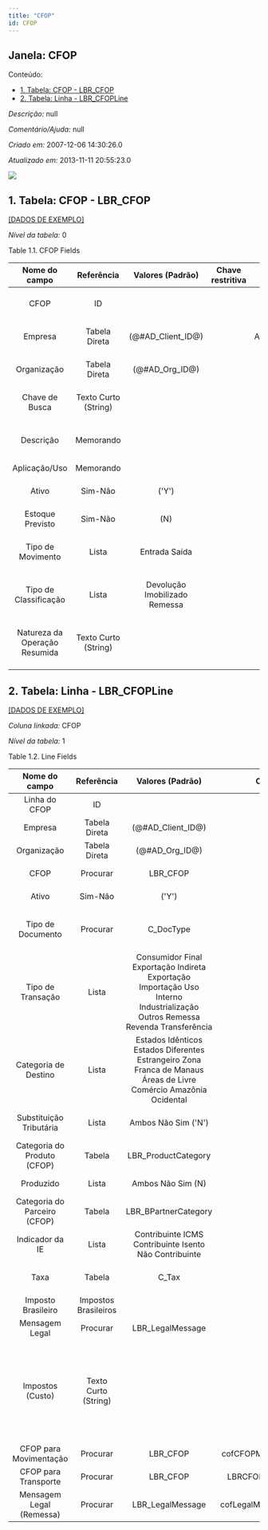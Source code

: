 ```yaml
---
title: "CFOP"
id: CFOP
---
```

<div id="d17538e1" class="section chapter">

<div class="titlepage">

<div>

<div>

## Janela: CFOP

</div>

</div>

</div>

<div class="toc">

<div class="toc-title">

Conteúdo:

</div>

  - <span class="section">[1. Tabela: CFOP -
    LBR\_CFOP](#d17538e23)</span>
  - <span class="section">[2. Tabela: Linha -
    LBR\_CFOPLine](#d17538e220)</span>

</div>

<span class="emphasis">*Descrição:* </span> null

<span class="emphasis">*Comentário/Ajuda:* </span>null

<span class="emphasis"> *Criado em:* </span>2007-12-06 14:30:26.0

<span class="emphasis">*Atualizado em:* </span>2013-11-11 20:55:23.0

![](/img/manual/CFOP.png)

<div id="d17538e23" class="section section">

<div class="titlepage">

<div>

<div>

## 1. Tabela: CFOP - LBR\_CFOP

</div>

</div>

</div>

[\[DADOS DE EXEMPLO\]](data/LBR_CFOP_data)

<span class="emphasis">*Nível da tabela:* </span>0

</div>

<div id="d17538e32" class="table">

<div class="table-title">

Table 1.1. CFOP
Fields

</div>

<div class="table-contents">

|         Nome do campo         |      Referência      |       Valores (Padrão)        | Chave restritiva |                Regra de validação                |                    Descrição                    |              Comentário/Ajuda               |
| :---------------------------: | :------------------: | :---------------------------: | :--------------: | :----------------------------------------------: | :---------------------------------------------: | :-----------------------------------------: |
|             CFOP              |          ID          |                               |                  |                                                  |           Primary key table LBR\_CFOP           |         Primary key table LBR\_CFOP         |
|            Empresa            |    Tabela Direta     |     (@\#AD\_Client\_ID@)      |                  |   AD\_Client.AD\_Client\_ID=@\#AD\_Client\_ID@   |       (semelhante ao primeiro relatório)        |             (ver o mesmo acima)             |
|          Organização          |    Tabela Direta     |       (@\#AD\_Org\_ID@)       |                  | (AD\_Org.IsSummary='N' OR AD\_Org.AD\_Org\_ID=0) |       (semelhante ao primeiro relatório)        |             (ver o mesmo acima)             |
|        Chave de Busca         | Texto Curto (String) |                               |                  |                                                  |       (semelhante ao primeiro relatório)        |             (ver o mesmo acima)             |
|           Descrição           |      Memorando       |                               |                  |                                                  |    Optional short description of the record     | A description is limited to 255 characters. |
|         Aplicação/Uso         |      Memorando       |                               |                  |                                                  |                                                 |                                             |
|             Ativo             |       Sim-Não        |             ('Y')             |                  |                                                  |       (semelhante ao primeiro relatório)        |             (ver o mesmo acima)             |
|       Estoque Previsto        |       Sim-Não        |              (N)              |                  |                                                  |                                                 |                                             |
|       Tipo de Movimento       |        Lista         |         Entrada Saída         |                  |                                                  |       Lista de Tipo de Movimento de CFOP        |     Lista de Tipo de Movimento de CFOP      |
|     Tipo de Classificação     |        Lista         | Devolução Imobilizado Remessa |                  |                                                  |    Lista para Tipo de Classificação de CFOP     |  Lista para Tipo de Classificação de CFOP   |
| Natureza da Operação Resumida | Texto Curto (String) |                               |                  |                                                  | Utilizada na emissão de NFe com mais de um CFOP |                                             |

</div>

</div>

  

<div id="d17538e220" class="section section">

<div class="titlepage">

<div>

<div>

## 2. Tabela: Linha - LBR\_CFOPLine

</div>

</div>

</div>

[\[DADOS DE EXEMPLO\]](data/LBR_CFOPLine_data)

<span class="emphasis">*Coluna linkada:* </span> CFOP

<span class="emphasis">*Nível da tabela:* </span>1

</div>

<div id="d17538e233" class="table">

<div class="table-title">

Table 1.2. Line
Fields

</div>

<div class="table-contents">

|        Nome do campo         |      Referência      |                                                       Valores (Padrão)                                                       |        Chave restritiva         |                Regra de validação                |                                                     Descrição                                                      |                                                                                                     Comentário/Ajuda                                                                                                     |
| :--------------------------: | :------------------: | :--------------------------------------------------------------------------------------------------------------------------: | :-----------------------------: | :----------------------------------------------: | :----------------------------------------------------------------------------------------------------------------: | :----------------------------------------------------------------------------------------------------------------------------------------------------------------------------------------------------------------------: |
|        Linha do CFOP         |          ID          |                                                                                                                              |                                 |                                                  |                                          Primary key table LBR\_CFOPLine                                           |                                                                                             Primary key table LBR\_CFOPLine                                                                                              |
|           Empresa            |    Tabela Direta     |                                                     (@\#AD\_Client\_ID@)                                                     |                                 |   AD\_Client.AD\_Client\_ID=@\#AD\_Client\_ID@   |                                         (semelhante ao primeiro relatório)                                         |                                                                                                   (ver o mesmo acima)                                                                                                    |
|         Organização          |    Tabela Direta     |                                                      (@\#AD\_Org\_ID@)                                                       |                                 | (AD\_Org.IsSummary='N' OR AD\_Org.AD\_Org\_ID=0) |                                         (semelhante ao primeiro relatório)                                         |                                                                                                   (ver o mesmo acima)                                                                                                    |
|             CFOP             |       Procurar       |                                                          LBR\_CFOP                                                           |                                 |                                                  |                                            Primary key table LBR\_CFOP                                             |                                                                                               Primary key table LBR\_CFOP                                                                                                |
|            Ativo             |       Sim-Não        |                                                            ('Y')                                                             |                                 |                                                  |                                         (semelhante ao primeiro relatório)                                         |                                                                                                   (ver o mesmo acima)                                                                                                    |
|      Tipo de Documento       |       Procurar       |                                                          C\_DocType                                                          |                                 |                                                  |                                               Document type or rules                                               |                                                                           The Document Type determines document sequence and processing rules                                                                            |
|      Tipo de Transação       |        Lista         | Consumidor Final Exportação Indireta Exportação Importação Uso Interno Industrialização Outros Remessa Revenda Transferência |                                 |                                                  |                                            Defines the Transaction Type                                            |                                                                                               Defines the Transaction Type                                                                                               |
|     Categoria de Destino     |        Lista         |      Estados Idênticos Estados Diferentes Estrangeiro Zona Franca de Manaus Áreas de Livre Comércio Amazônia Ocidental       |                                 |                                                  |                                            Defines the Destination Type                                            |                                                                                               Defines the Destination Type                                                                                               |
|   Substituição Tributária    |        Lista         |                                                     Ambos Não Sim ('N')                                                      |                                 |                                                  |                                   Defines the Is Substituicao Tributaria Status                                    |                                                                                      Defines the Is Substituicao Tributaria Status                                                                                       |
| Categoria do Produto (CFOP)  |        Tabela        |                                                     LBR\_ProductCategory                                                     |                                 |                                                  |                                       Primary key table LBR\_ProductCategory                                       |                                                                                          Primary key table LBR\_ProductCategory                                                                                          |
|          Produzido           |        Lista         |                                                      Ambos Não Sim (N)                                                       |                                 |                                                  |                                            This product is manufactured                                            |                                                                                                                                                                                                                          |
| Categoria do Parceiro (CFOP) |        Tabela        |                                                    LBR\_BPartnerCategory                                                     |                                 |                                                  |                                      Primary key table LBR\_BPartnerCategory                                       |                                                                                         Primary key table LBR\_BPartnerCategory                                                                                          |
|       Indicador da IE        |        Lista         |                                    Contribuinte ICMS Contribuinte Isento Não Contribuinte                                    |                                 |                                                  |                                                                                                                    |                                                                                                                                                                                                                          |
|             Taxa             |        Tabela        |                                                            C\_Tax                                                            |                                 |                                                  |                                                   Tax identifier                                                   |                                                                                 The Tax indicates the type of tax used in document line.                                                                                 |
|      Imposto Brasileiro      | Impostos Brasileiros |                                                                                                                              |                                 |                                                  |                                             Primary key table LBR\_Tax                                             |                                                                                                Primary key table LBR\_Tax                                                                                                |
|        Mensagem Legal        |       Procurar       |                                                      LBR\_LegalMessage                                                       |                                 |                                                  |                                             Defines the Legal Message                                              |                                                                                           Primary key table LBR\_LegalMessage                                                                                            |
|       Impostos (Custo)       | Texto Curto (String) |                                                                                                                              |                                 |                                                  | Informar utilizando os parâmetros do coonfigurador do sistema quais impostos são dedutíveis na composição do custo | Informar utilizando os parâmetros do coonfigurador do sistema quais impostos são dedutíveis na composição do custo Por exemplo, para icluir o ICMS e o IPI no custo informar: COF\_IMPOSTO\_IMS\_PROD; COF\_IMPOSTO\_IPI |
|    CFOP para Movimentação    |       Procurar       |                                                          LBR\_CFOP                                                           |  cofCFOPMovement\_LBRCFOPLine   |                                                  |                                                                                                                    |                                                                                                                                                                                                                          |
|     CFOP para Transporte     |       Procurar       |                                                          LBR\_CFOP                                                           |   LBRCFOPTransp\_LBRCFOPLine    |                                                  |                                                                                                                    |                                                                                                                                                                                                                          |
|   Mensagem Legal (Remessa)   |       Procurar       |                                                      LBR\_LegalMessage                                                       | cofLegalMessageDelivery\_LBRCFO |                                                  |                                         Defines the Delivery Legal Message                                         |                                                                                                                                                                                                                          |

</div>

</div>

  

</div>
